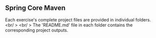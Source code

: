 ## Spring Core Maven
Each exercise's complete project files are provided in individual folders.
<br/ >
<br/ >
The 'README.md' file in each folder contains the corresponding project outputs.
